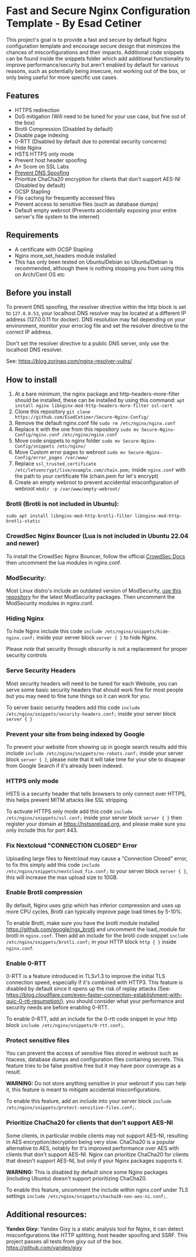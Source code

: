 # Fast and Secure Nginx Configuration Template - By Esad Cetiner
This project's goal is to provide a fast and secure by default Nginx configuration template and encourage secure design that minimizes the chances of misconfigurations and their impacts. Additional code snippets can be found inside the snippets folder which add additional functionality to improve performance/security but aren't enabled by default for various reasons, such as potentially being insecure, not working out of the box, or only being useful for more specific use cases.

## Features
- HTTPS redirection
- DoS mitigation (Will need to be tuned for your use case, but fine out of the box)
- Brotli Compression (Disabled by default)
- Disable page indexing
- 0-RTT (Disabled by default due to potential security concerns)
- Hide Nginx
- HSTS HTTPS only mode
- Prevent host header spoofing
- A+ Score on SSL Labs
- [Prevent DNS Spoofing](https://blog.zorinaq.com/nginx-resolver-vulns/)
- Prioritize ChaCha20 encryption for clients that don't support AES-NI (Disabled by default)
- OCSP Stapling
- File caching for frequently accessed files
- Prevent access to sensitive files (such as database dumps)
- Default empty webroot (Prevents accidentally exposing your entire server's file system to the internet)

## Requirements
- A certificate with OCSP Stapling
- Nginx more_set_headers module installed
- This has only been tested on Ubuntu/Debian so Ubuntu/Debian is recommended, although there is nothing stopping you from using this on Arch/Cent OS etc

## Before you install

To prevent DNS spoofing, the resolver directive within the http block is set to ``127.0.0.53``, your localhost DNS resolver may be located at a different IP address (127.0.0.11 for docker). DNS resolution may fail depending on your environment, monitor your error.log file and set the resolver directive to the correct IP address.

Don't set the resolver directive to a public DNS server, only use the localhost DNS resolver.

See: https://blog.zorinaq.com/nginx-resolver-vulns/

## How to install
1. At a bare minimum, the nginx package and http-headers-more-filter should be installed, these can be installed by using this command: ``apt install nginx libnginx-mod-http-headers-more-filter ssl-cert``
2. Clone this repository ``git clone https://github.com/EsadCetiner/Secure-Nginx-Config/``
3. Remove the default nginx.conf file ``sudo rm /etc/nginx/nginx.conf``
4. Replace it with the one from this repository ``sudo mv Secure-Nginx-Config/nginx.conf /etc/nginx/nginx.conf``
5. Move code snippets to nginx folder ``sudo mv Secure-Nginx-Config/snippets /etc/nginx/``
6. Move Custom error pages to webroot ``sudo mv Secure-Nginx-Config/error_pages /var/www/``
7. Replace ``ssl_trusted_certificate /etc/letsencrypt/live/example.com/chain.pem;`` inside ``nginx.conf`` with the path to your certificate file (chain.pem for let's encrypt) 
8. Create an empty webroot to prevent accidential misconfiguration of webroot ``mkdir -p /var/www/empty-webroot/``

### Brotli (Brotli is not included in Ubuntu):
``sudo apt install libnginx-mod-http-brotli-filter libnginx-mod-http-brotli-static``

### CrowdSec Nginx Bouncer (Lua is not included in Ubuntu 22.04 and newer)
To install the CrowdSec Nginx Bouncer, follow the official [CrowdSec Docs](https://docs.crowdsec.net/u/bouncers/nginx) then uncomment the lua modules in nginx.conf.

### ModSecurity:
Most Linux distro's include an outdated version of ModSecurity, [use this repository](https://modsecurity.digitalwave.hu/) for the latest ModSecurity packages. Then uncomment the ModSecurity modules in nginx.conf.

### Hiding Nginx
To hide Nginx include this code ``include /etc/nginx/snippets/hide-nginx.conf;`` inside your server block ``server { }`` to hide Nginx.

Please note that security through obscurity is not a replacement for proper security controls

### Serve Security Headers
Most security headers will need to be tuned for each Website, you can serve some basic security headers that should work fine for most people but you may need to fine tune things so it can work for you.

To server basic security headers add this code ``include /etc/nginx/snippets/security-headers.conf;`` inside your server block ``server { }``

### Prevent your site from being indexed by Google
To prevent your website from showing up in google search results add this include ``include /etc/nginx/snippets/no-robots.conf;`` inside your server block ``server { }``, please note that it will take time for your site to disapear from Google Search if it's already been indexed.

### HTTPS only mode
HSTS is a security header that tells browsers to only connect over HTTPS, this helps prevent MITM attacks like SSL stripping.

To activate HTTPS only mode add this code ``include /etc/nginx/snippets/ssl.conf;`` inside your server block ``server { }`` then register your domain at https://hstspreload.org, and please make sure you only include this for port 443.

### Fix Nextcloud "CONNECTION CLOSED" Error
Uploading large files to Nextcloud may cause a "Connection Closed" error, to fix this simply add this code ``include /etc/nginx/snippets/nextcloud_fix.conf;`` to your server block ``server { }``, this will increase the max upload size to 10GB. 

### Enable Brotli compression
By default, Nginx uses gzip which has inferior compression and uses up more CPU cycles, Brotli can typically improve page load times by 5-10%.

To enable Brotli, make sure you have the brotli module installed https://github.com/google/ngx_brotli and uncomment the load_module for brotli in ``nginx.conf``. Then add an include for the brotli code snippet ``include /etc/nginx/snippets/brotli.conf;`` in your HTTP block ``http { }`` inside ``nginx.conf``.

### Enable 0-RTT
0-RTT is a feature introduced in TLSv1.3 to improve the initial TLS connection speed, especially if it's combined with HTTP3. This feature is disabled by default since it opens up the risk of replay attacks (See: https://blog.cloudflare.com/even-faster-connection-establishment-with-quic-0-rtt-resumption/), you should consider what your performance and security needs are before enabling 0-RTT.

To enable 0-RTT, add an include for the 0-rtt code snippet in your http block ``include /etc/nginx/snippets/0-rtt.conf;``.

### Protect sensitive files
You can prevent the access of sensitive files stored in webroot such as htacess, database dumps and configuration files containing secrets. This feature tries to be false positive free but it may have poor coverage as a result.

**WARNING:** Do not store anything sensitive in your webroot if you can help it, this feature is meant to mitigate accidental misconfigurations.

To enable this feature, add an include into your server block ``include /etc/nginx/snippets/protect-sensitive-files.conf;``.

### Prioritize ChaCha20 for clients that don't support AES-NI
Some clients, in particular mobile clients may not support AES-NI, resulting in AES encryption/decryption being very slow. ChaCha20 is a popular alternative to AES, notably for it's improved performance over AES with clients that don't support AES-NI. Nginx can prioritize ChaCha20 for clients that doesn't support AES-NI, but only if your Nginx packages supports it.

**WARNING:** This is disabled by default since some Nginx packages (including Ubuntu) doesn't support prioritizing ChaCha20.

To enable this feature, uncomment the include within nginx.conf under TLS settings ``include /etc/nginx/snippets/chacha20-non-aes-ni.conf;``.

## Additional resources:
**Yandex Gixy:** Yandex Gixy is a static analysis tool for Nginx, it can detect misconfigurations like HTTP splitting, host header spoofing and SSRF. This project passes all tests from gixy out of the box. https://github.com/yandex/gixy
